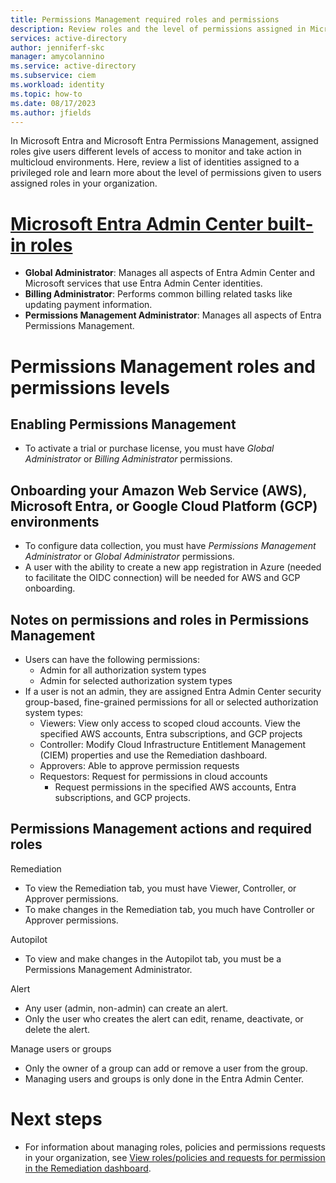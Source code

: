 ```yaml
---
title: Permissions Management required roles and permissions
description: Review roles and the level of permissions assigned in Microsoft Entra Permissions Management.
services: active-directory
author: jenniferf-skc
manager: amycolannino
ms.service: active-directory 
ms.subservice: ciem
ms.workload: identity
ms.topic: how-to
ms.date: 08/17/2023
ms.author: jfields
---
```


In Microsoft Entra and Microsoft Entra Permissions Management, assigned roles give users different levels of access to monitor and take action in multicloud environments. Here, review a list of identities assigned to a privileged role and learn more about the level of permissions given to users assigned roles in your organization.

# [Microsoft Entra Admin Center built-in roles](../azure/active-directory/roles/permissions-reference.md)

- **Global Administrator**: Manages all aspects of Entra Admin Center and Microsoft services that use Entra Admin Center identities. 
- **Billing Administrator**: Performs common billing related tasks like updating payment information. 
- **Permissions Management Administrator**: Manages all aspects of Entra Permissions Management. 

# Permissions Management roles and permissions levels

## Enabling Permissions Management
- To activate a trial or purchase license, you must have *Global Administrator* or *Billing Administrator* permissions.

## Onboarding your Amazon Web Service (AWS), Microsoft Entra, or Google Cloud Platform (GCP) environments

- To configure data collection, you must have *Permissions Management Administrator* or *Global Administrator* permissions. 
- A user with the ability to create a new app registration in Azure (needed to facilitate the OIDC connection) will be needed for AWS and GCP onboarding.

## Notes on permissions and roles in Permissions Management

- Users can have the following permissions:
    - Admin for all authorization system types
    - Admin for selected authorization system types
- If a user is not an admin, they are assigned Entra Admin Center security group-based, fine-grained permissions for all or selected authorization system types:
    - Viewers: View only access to scoped cloud accounts. View the specified AWS accounts, Entra subscriptions, and GCP projects
    - Controller: Modify Cloud Infrastructure Entitlement Management (CIEM) properties and use the Remediation dashboard.
    - Approvers: Able to approve permission requests
    - Requestors: Request for permissions in cloud accounts
        - Request permissions in the specified AWS accounts, Entra subscriptions, and GCP projects.

## Permissions Management actions and required roles

Remediation
- To view the Remediation tab, you must have Viewer, Controller, or Approver permissions.
- To make changes in the Remediation tab, you much have Controller or Approver permissions.

Autopilot
- To view and make changes in the Autopilot tab, you must be a Permissions Management Administrator.

Alert
- Any user (admin, non-admin) can create an alert. 
- Only the user who creates the alert can edit, rename, deactivate, or delete the alert.

Manage users or groups
- Only the owner of a group can add or remove a user from the group.
- Managing users and groups is only done in the Entra Admin Center.


# Next steps

- For information about managing roles, policies and permissions requests in your organization, see [View roles/policies and requests for permission in the Remediation dashboard](ui-remediation.md).